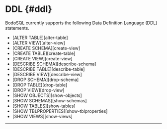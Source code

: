 DDL {#ddl}
========

BodoSQL currently supports the following Data Definition Language (DDL) statements.

- [ALTER TABLE][alter-table]
- [ALTER VIEW][alter-view]
- [CREATE SCHEMA][create-view]
- [CREATE TABLE][create-table]
- [CREATE VIEW][create-view]
- [DESCRIBE SCHEMA][describe-schema]
- [DESCRIBE TABLE][describe-table]
- [DESCRIBE VIEW][describe-view]
- [DROP SCHEMA][drop-schema]
- [DROP TABLE][drop-table]
- [DROP VIEW][drop-view]
- [SHOW OBJECTS][show-objects]
- [SHOW SCHEMAS][show-schemas]
- [SHOW TABLES][show-tables]
- [SHOW TBLPROPERTIES][show-tblproperties]
- [SHOW VIEWS][show-views]

--- 
